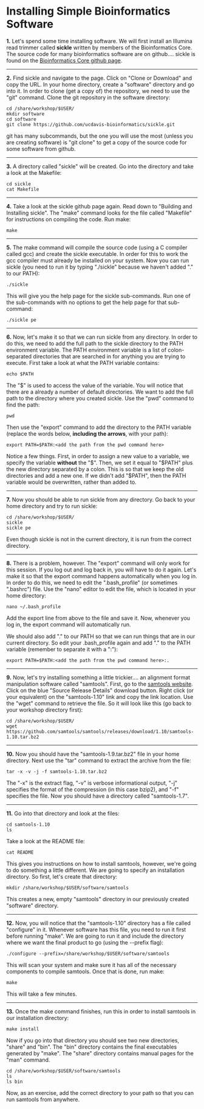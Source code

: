Installing Simple Bioinformatics Software
===========================================

**1\.** Let's spend some time installing software. We will first install an Illumina read trimmer called **sickle** written by members of the Bioinformatics Core. The source code for many bioinformatics software are on github.... sickle is found on the [Bioinformatics Core github page](https://github.com/ucdavis-bioinformatics).

---

**2\.** Find sickle and navigate to the page. Click on "Clone or Download" and copy the URL. In your home directory, create a "software" directory and go into it. In order to clone (get a copy of) the repository, we need to use the "git" command. Clone the git repository in the software directory:

	cd /share/workshop/$USER/
	mkdir software
	cd software
	git clone https://github.com/ucdavis-bioinformatics/sickle.git

git has many subcommands, but the one you will use the most (unless you are creating software) is "git clone" to get a copy of the source code for some software from github.

---

**3\.** A directory called "sickle" will be created. Go into the directory and take a look at the Makefile:

	cd sickle
	cat Makefile

---

**4\.** Take a look at the sickle github page again. Read down to "Building and Installing sickle". The "make" command looks for the file called "Makefile" for instructions on compiling the code. Run make:

	make

---

**5\.** The make command will compile the source code (using a C compiler called gcc) and create the sickle executable. In order for this to work the gcc compiler must already be installed on your system. Now you can run sickle (you need to run it by typing "./sickle" because we haven't added "." to our PATH):

	./sickle

This will give you the help page for the sickle sub-commands. Run one of the sub-commands with no options to get the help page for that sub-command:

	./sickle pe

---

**6\.** Now, let's make it so that we can run sickle from any directory. In order to do this, we need to add the full path to the sickle directory to the PATH environment variable. The PATH environment variable is a list of colon-separated directories that are searched in for anything you are trying to execute. First take a look at what the PATH variable contains:

	echo $PATH

The "$" is used to access the value of the variable. You will notice that there are a already a number of default directories. We want to add the full path to the directory where you created sickle. Use the "pwd" command to find the path:

	pwd

Then use the "export" command to add the directory to the PATH variable (replace the words below, **including the arrows**, with your path):

	export PATH=$PATH:<add the path from the pwd command here>

Notice a few things. First, in order to assign a new value to a variable, we specify the variable **without** the "$". Then, we set it equal to "$PATH" plus the new directory separated by a colon. This is so that we keep the old directories and add a new one. If we didn't add "$PATH", then the PATH variable would be overwritten, rather than added to.

---

**7\.** Now you should be able to run sickle from any directory. Go back to your home directory and try to run sickle:

	cd /share/workshop/$USER/
	sickle
	sickle pe

Even though sickle is not in the current directory, it is run from the correct directory.

---

**8\.** There is a problem, however. The "export" command will only work for this session. If you log out and log back in, you will have to do it again. Let's make it so that the export command happens automatically when you log in. In order to do this, we need to edit the ".bash_profile" (or sometimes ".bashrc") file. Use the "nano" editor to edit the file, which is located in your home directory:

	nano ~/.bash_profile

Add the export line from above to the file and save it. Now, whenever you log in, the export command will automatically run.

We should also add "." to our PATH so that we can run things that are in our current directory. So edit your .bash_profile again and add "." to the PATH variable (remember to separate it with a ":"):

	export PATH=$PATH:<add the path from the pwd command here>:.

---

**9\.** Now, let's try installing something a little trickier.... an alignment format manipulation software called "samtools". First, go to the [samtools website](http://www.htslib.org). Click on the blue "Source Release Details" download button. Right click (or your equivalent) on the "samtools-1.10" link and copy the link location. Use the "wget" command to retrieve the file. So it will look like this (go back to your workshop directory first):

	cd /share/workshop/$USER/
	wget https://github.com/samtools/samtools/releases/download/1.10/samtools-1.10.tar.bz2

---

**10\.** Now you should have the "samtools-1.9.tar.bz2" file in your home directory. Next use the "tar" command to extract the archive from the file:

	tar -x -v -j -f samtools-1.10.tar.bz2

The "-x" is the extract flag, "-v" is verbose informational output, "-j" specifies the format of the compression (in this case bzip2), and "-f" specifies the file. Now you should have a directory called "samtools-1.7".

---

**11\.** Go into that directory and look at the files:

	cd samtools-1.10
	ls

Take a look at the README file:

	cat README

This gives you instructions on how to install samtools, however, we're going to do something a little different. We are going to specify an installation directory. So first, let's create that directory:

	mkdir /share/workshop/$USER/software/samtools

This creates a new, empty "samtools" directory in our previously created "software" directory.

---

**12\.** Now, you will notice that the "samtools-1.10" directory has a file called "configure" in it. Whenever software has this file, you need to run it first before running "make". We are going to run it and include the directory where we want the final product to go (using the \-\-prefix flag):

	./configure --prefix=/share/workshop/$USER/software/samtools

This will scan your system and make sure it has all of the necessary components to compile samtools. Once that is done, run make:

	make

This will take a few minutes.

---

**13\.** Once the make command finishes, run this in order to install samtools in our installation directory:

	make install

Now if you go into that directory you should see two new directories, "share" and "bin". The "bin" directory contains the final executables generated by "make". The "share" directory contains manual pages for the "man" command. 

	cd /share/workshop/$USER/software/samtools
	ls
	ls bin

Now, as an exercise, add the correct directory to your path so that you can run samtools from anywhere.
